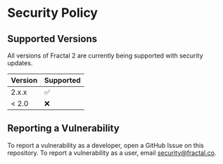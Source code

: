 # Security Policy

## Supported Versions

All versions of Fractal 2 are currently being supported with security updates.

| Version | Supported          |
| ------- | ------------------ |
| 2.x.x   | :white_check_mark: |
| < 2.0   | :x:                |

## Reporting a Vulnerability

To report a vulnerability as a developer, open a GitHub Issue on this repository. To
report a vulnerability as a user, email security@fractal.co.
